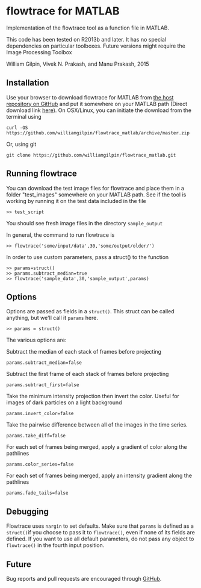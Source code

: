 # flowtrace for MATLAB

Implementation of the flowtrace tool as a function file in MATLAB.

This code has been tested on R2013b and later. It has no special dependencies on particular toolboxes. Future versions might require the Image Processing Toolbox

William Gilpin, Vivek N. Prakash, and Manu Prakash, 2015

## Installation

Use your browser to download flowtrace for MATLAB from [the host repository on GitHub](https://github.com/williamgilpin/flowtrace_matlab) and put it somewhere on your MATLAB path (Direct download link [here](https://github.com/williamgilpin/flowtrace_matlab/archive/master.zip)). On OSX/Linux, you can initiate the download from the terminal using

	curl -OS https://github.com/williamgilpin/flowtrace_matlab/archive/master.zip

Or, using git

	git clone https://github.com/williamgilpin/flowtrace_matlab.git

## Running flowtrace

You can download the test image files for flowtrace and place them in a folder "test_images" somewhere on your MATLAB path. See if the tool is working by running it on the test data included in the file

    >> test_script

You should see fresh image files in the directory `sample_output`

In general, the command to run flowtrace is

   	>> flowtrace('some/input/data',30,'some/output/older/')

In order to use custom parameters, pass a struct() to the function

    >> params=struct()
    >> params.subtract_median=true
    >> flowtrace('sample_data',30,'sample_output',params)

## Options

Options are passed as fields in a `struct()`. This struct can be called anything,
but we'll call it `params` here.
    
    >> params = struct()

The various options are:

Subtract the median of each stack of frames before projecting

	params.subtract_median=false

Subtract the first frame of each stack of frames before projecting

	params.subtract_first=false

Take the minimum intensity projection then invert the color. Useful for images of dark particles on a light background

	params.invert_color=false

Take the pairwise difference between all of the images in the time series.

	params.take_diff=false

For each set of frames being merged, apply a gradient of color along the pathlines

	params.color_series=false

For each set of frames being merged, apply an intensity gradient along the pathlines 

	params.fade_tails=false

## Debugging

Flowtrace uses `nargin` to set defaults. Make sure that `params` is defined as a `struct()`if you choose to pass it to `flowtrace()`, even if none of its fields are defined. If you want to use all default parameters, do not pass any object to `flowtrace()` in the fourth input position.

## Future

Bug reports and pull requests are encouraged through [GitHub](https://github.com/williamgilpin/flowtrace_matlab).


<script>
  (function(i,s,o,g,r,a,m){i['GoogleAnalyticsObject']=r;i[r]=i[r]||function(){
  (i[r].q=i[r].q||[]).push(arguments)},i[r].l=1*new Date();a=s.createElement(o),
  m=s.getElementsByTagName(o)[0];a.async=1;a.src=g;m.parentNode.insertBefore(a,m)
  })(window,document,'script','//www.google-analytics.com/analytics.js','ga');

  ga('create', 'UA-52823035-4', 'auto');
  ga('send', 'pageview');

</script>



